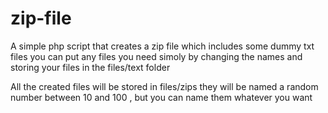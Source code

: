# zip-file

A simple php script that creates a zip file which includes some dummy txt files you can put any files you need simoly by changing the names and storing your files in the files/text folder 

All the created files will be stored in files/zips they will be named a random number between 10 and 100 , but you can name them whatever you want

